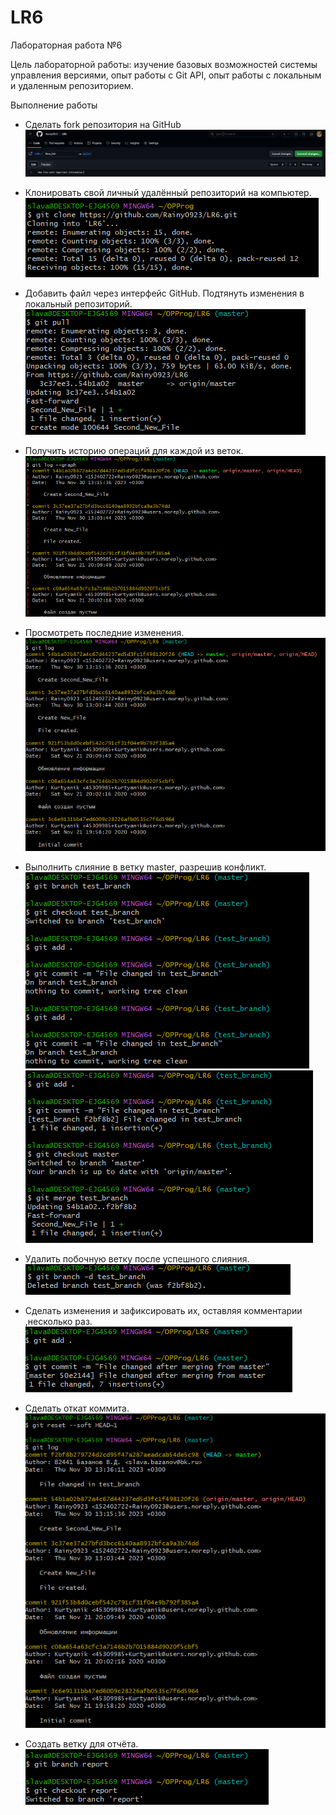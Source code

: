 # LR6
Лабораторная работа №6

Цель лабораторной работы: изучение базовых возможностей системы управления версиями, опыт работы с Git API, опыт работы с локальным и удаленным репозиторием.

Выполнение работы

* Сделать fork репозитория на GitHub
![делать fork репозитория на GitHub](Screenshots/1.png)

* Клонировать свой личный удалённый репозиторий на компьютер.
![Клонировать свой личный удалённый репозиторий на компьютер](Screenshots/2.png)

* Добавить файл через интерфейс GitHub. Подтянуть изменения в локальный репозиторий.
![Добавить файл через интерфейс GitHub. Подтянуть изменения в локальный репозиторий](Screenshots/3.png)

*  Получить историю операций для каждой из веток.
![Получить историю операций для каждой из веток](Screenshots/4.png)

* Просмотреть последние изменения. 
![Получить историю операций для каждой из веток](Screenshots/5.png)

* Выполнить слияние в ветку master, разрешив конфликт.
![Выполнить слияние в ветку master, разрешив конфликт](Screenshots/6.1.png)
![Выполнить слияние в ветку master, разрешив конфликт](Screenshots/6.2.png)

* Удалить побочную ветку после успешного слияния.
![Удалить побочную ветку после успешного слияния](Screenshots/7.png)

* Сделать изменения и зафиксировать их, оставляя комментарии ,несколько раз. 
![Сделать изменения и зафиксировать их, оставляя комментарии ,несколько раз](Screenshots/8.png)

* Сделать откат коммита. 
![Сделать откат коммита](Screenshots/9.png)

* Создать ветку для отчёта.
![Создать ветку для отчёта](Screenshots/10.png)